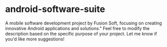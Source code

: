 # android-software-suite
A mobile software development project by Fusion Soft, focusing on creating innovative Android applications and solutions."  Feel free to modify the description based on the specific purpose of your project. Let me know if you'd like more suggestions!
